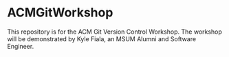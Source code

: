 # ACMGitWorkshop
This repository is for the ACM Git Version Control Workshop. The workshop will be demonstrated by Kyle Fiala, an MSUM Alumni and Software Engineer.
